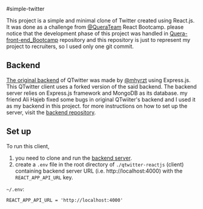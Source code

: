 #simple-twitter

This project is a simple and minimal clone of Twitter created using React.js. It was done as a challenge from [@QueraTeam](https://github.com/QueraTeam) React Bootcamp.
please notice that the development phase of this project was handled in [Quera-front-end_Bootcamp](https://github.com/sinaGh-cyber/Quera-front-end_Bootcamp) repository and this repository is just to represent my project to recruiters, so I used only one git commit.

## Backend

[The original backend](https://github.com/mhyrzt/rest-twitter-nodejs) of QTwitter was made by [@mhyrzt](https://github.com/mhyrzt) using Express.js. This QTwitter client uses a forked version of the said backend. The backend server relies on Express.js framework and MongoDB as its database.
my friend Ali Hajeb fixed some bugs in original QTwiiter's backend and I used it as my backend in this project.
for more instructions on how to set up the server, visit the [backend repository](https://github.com/ali-hajeb/rest-twitter-nodejs).

## Set up

To run this client,
1. you need to clone and run the [backend server](https://github.com/ali-hajeb/rest-twitter-nodejs).
2. create a `.env` file in the root directory of `./qtwitter-reactjs` (client) containing backend server URL (i.e. http://localhost:4000) with the `REACT_APP_API_URL` key.

`~/.env`:
```shell
REACT_APP_API_URL = 'http://localhost:4000'